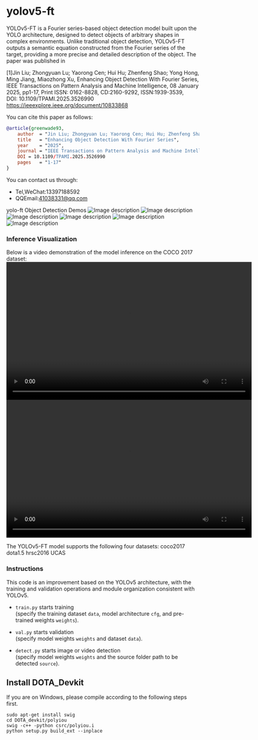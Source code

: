 # yolov5-ft
YOLOv5-FT is a Fourier series-based object detection model built upon the YOLO architecture, designed to detect objects of arbitrary shapes in complex environments. Unlike traditional object detection, YOLOv5-FT outputs a semantic equation constructed from the Fourier series of the target, providing a more precise and detailed description of the object. The paper was published in

[1]Jin Liu; Zhongyuan Lu; Yaorong Cen; Hui Hu; Zhenfeng Shao; Yong Hong, Ming Jiang, Miaozhong Xu, Enhancing Object Detection With Fourier Series, IEEE Transactions on Pattern Analysis and Machine Intelligence, 08 January 2025, pp1-17, Print ISSN: 0162-8828, CD:2160-9292, ISSN:1939-3539, DOI: 10.1109/TPAMI.2025.3526990
https://ieeexplore.ieee.org/document/10833868

You can cite this paper as follows:
```bibtex
@article{greenwade93,
    author  = "Jin Liu; Zhongyuan Lu; Yaorong Cen; Hui Hu; Zhenfeng Shao; Yong Hong, Ming Jiang, Miaozhong Xu",
    title   = "Enhancing Object Detection With Fourier Series",
    year    = "2025",
    journal = "IEEE Transactions on Pattern Analysis and Machine Intelligence",
    DOI = 10.1109/TPAMI.2025.3526990
    pages   = "1-17"
}
```
You can contact us through:
- Tel,WeChat:13397188592
- QQEmail:41038331@qq.com

yolo-ft Object Detection Demos
![Image description](../demos/coco2017/000000013729.jpg)
![Image description](../demos/coco2017/000000014226.jpg)
![Image description](../demos/dota1.5/P0007_2_0.jpg)
![Image description](../demos/dota1.5/P0128_8_0.jpg)
![Image description](../demos/dota1.5-10terms/patches_P0000_84_0.jpg)
![Image description](../demos/dota1.5-10terms/patches_P1067_1_0.jpg)


### Inference Visualization
Below is a video demonstration of the model inference on the COCO 2017 dataset:
<video width="640" height="360" controls>
  <source src="https://liujin1975060601.github.io/yolov5-ft/demos/videos/road_person-cars-dog_20250206_00295546.mp4" type="video/mp4">
  你的浏览器不支持播放此视频，请<a href="https://liujin1975060601.github.io/yolov5-ft/demos/videos/road_person-cars-dog_20250206_00295546.mp4">点击这里播放视频</a>。
</video>
<video width="640" height="360" controls>
  <source src="https://liujin1975060601.github.io/yolov5-ft/demos/videos/road-cars-s_20250205_23160389_20250205_23205007.mp4" type="video/mp4">
  你的浏览器不支持播放此视频，请<a href="https://liujin1975060601.github.io/yolov5-ft/demos/videos/road-cars-s_20250205_23160389_20250205_23205007.mp4">点击这里播放视频</a>。
</video>

The YOLOv5-FT model supports the following four datasets:
coco2017
dota1.5
hrsc2016
UCAS

### Instructions
This code is an improvement based on the YOLOv5 architecture, with the training and validation operations and module organization consistent with YOLOv5.
- `train.py` starts training  
  (specify the training dataset `data`, model architecture `cfg`, and pre-trained weights `weights`).

- `val.py` starts validation  
  (specify model weights `weights` and dataset `data`).

- `detect.py` starts image or video detection  
  (specify model weights `weights` and the source folder path to be detected `source`).


## Install DOTA_Devkit
If you are on Windows, please compile according to the following steps first.
```
sudo apt-get install swig
cd DOTA_devkit/polyiou
swig -c++ -python csrc/polyiou.i
python setup.py build_ext --inplace

```